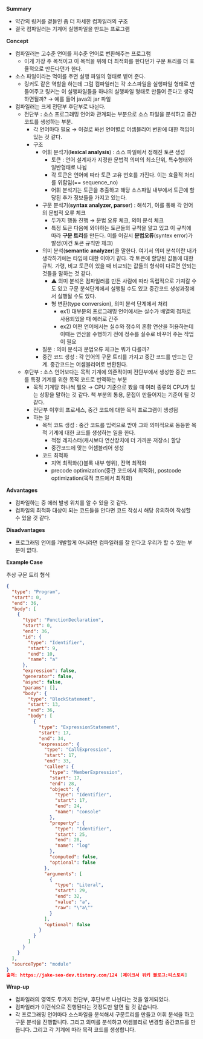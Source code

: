 **Summary**

- 약간의 링커를 곁들인 좀 더 자세한 컴파일러의 구조
- 결국 컴파일러는 기계어 실행파일을 만드는 프로그램

**Concept**

- 컴파일러는 고수준 언어를 저수준 언어로 변환해주는 프로그램
    - 이게 가장 주 목적이고 이 목적을 위해 더 최적화를 한다던가 구문 트리를 더 효율적으로 만든다던가 한다.
- 소스 파일이라는 먹이를 주면 실행 파일의 형태로 뱉어 준다.
    - 링커도 같은 역할을 하는데 그럼 컴파일러는 각 소스파일을 실행파일 형태로 만들어주고 링커는 이 실행파일들을 하나의 실행파일 형태로 만들어 준다고 생각하면될까? → 예를 들어 java의 jar 파일
- 컴파일러는 크게 전단부 후단부로 나뉜다.
    - 전단부 : 소스 프로그래밍 언어와 관계되는 부분으로 소스 파일을 분석하고 중간 코드를 생성하는 부분.
        - 각 언어마다 필요 → 이걸로 봐선 언어별로 어셈블리어 변환에 대한 책임이 있는 것 같다.
        - 구조
            - 어휘 분석기(**lexical analysis**) : 소스 파일에서 정해진 토큰 생성
                - 토큰 :  언어 설계자가 지정한 문법적 의미의 최소단위, 특수형태와 일반형태로 나뉨
                - 각 토큰은 언어에 따라 토큰 고유 번호를 가진다. 이는 효율적 처리를 위함임(== sequence_no)
                - 어휘 분석기는 토큰을 추출하고 해당 소스파일 내부에서 토큰에 할당된 추가 정보들을 가지고 있는다.
            - 구문 분석기(**syntax analyzer, parser**) : 해석기, 이를 통해 각 언어의 문법적 오류 체크
                - 두가지 행동 진행 → 문법 오류 체크, 의미 분석 체크
                - 특정 토큰 다음에 와야하는 토큰들의 규칙을 알고 있고 이 규칙에 따라 **구문 트리**를 만든다. 이를 어길시 **문법오류**(syntex error)가 발생(이건 토큰 규칙만 체크)
            - 의미 분석(**semantic** **analyzer**)을 말한다. 여기서 의미 분석이란 내가 생각하기에는 타입에 대한 이야기 같다. 각 토큰에 할당된 값들에 대한 규칙. 가령, 비교 토큰이 있을 때 비교되는 값들의 형식이 다르면 안되는 것들을 말하는 것 같다.
                - ⚠️ 의미 분석은 컴파일러를 만든 사람에 따라 독립적으로 가져갈 수도 있고 구문 분석단계에서 실행될 수도 있고 중간코드 생성과정에서 실행될 수도 있다.
                - 형 변환(type conversion), 의미 분석 단계에서 처리
                    - ex1) 대부분의 프로그래밍 언어에서는 실수가 배열의 첨자로 사용되었을 때 에러로 간주
                    - ex2) 어떤 언어에서는 실수와 정수의 혼합 연산을 허용하는데 이때는 연산을 수행하기 전에 정수를 실수로 바꾸어 주는 작업이 필요
            - 질문  : 의미 분석과 문법오류 체크는 뭐가 다를까?
            - 중간 코드 생성 : 각 언어의 구문 트리를 가지고 중간 코드를 만드는 단계. 중간코드는 어셈블리어로 변환된다.
    - 후단부 : 소스 언어보다는 목적 기계에 의존적이며 전단부에서 생성한 중간 코드를 특정 기계를 위한 목적 코드로 번역하는 부분
        - 목적 기계당 하나씩 필요 → CPU 기준으로 봤을 때 여러 종류의 CPU가 있는 상황을 말하는 것 같다. 책 부분의 통용, 문접이 만들어지는 기준이 될 것 같다.
        - 전단부 이후의 프로세스, 중간 코드에 대한 목적 프로그램이 생성됨
        - 하는 일
            - 목적 코드 생성 : 중간 코드를 입력으로 받아 그와 의미적으로 동등한 목적 기계에 대한 코드를 생성하는 일을 한다.
                - 적정 레지스터(캐시보다 연산장치에 더 가까운 저장소) 할당
                - 중간코드에 맞는 어셈블리어 생성
            - 코드 최적화
                - 지역 최적화({}블록 내부 행위), 전역 최적화
                - precode optimization(중간 코드에서 최적화), postcode optimization(목적 코드에서 최적화)

**Advantages**

- 컴파일하는 중 에러 발생 위치를 알 수 있을 것 같다.
- 컴파일의 최적화 대상이 되는 코드들을 안다면 코드 작성시 해당 유의하여 작성할 수 있을 것 같다.

**Disadvantages**

- 프로그래밍 언어를 개발할게 아니라면 컴파일러를 잘 안다고 우리가 할 수 있는 부분이 없다.


**Example Case**

추상 구문 트리 형식

```json
{
  "type": "Program",
  "start": 0,
  "end": 36,
  "body": [
    {
      "type": "FunctionDeclaration",
      "start": 0,
      "end": 36,
      "id": {
        "type": "Identifier",
        "start": 9,
        "end": 10,
        "name": "a"
      },
      "expression": false,
      "generator": false,
      "async": false,
      "params": [],
      "body": {
        "type": "BlockStatement",
        "start": 13,
        "end": 36,
        "body": [
          {
            "type": "ExpressionStatement",
            "start": 17,
            "end": 34,
            "expression": {
              "type": "CallExpression",
              "start": 17,
              "end": 33,
              "callee": {
                "type": "MemberExpression",
                "start": 17,
                "end": 28,
                "object": {
                  "type": "Identifier",
                  "start": 17,
                  "end": 24,
                  "name": "console"
                },
                "property": {
                  "type": "Identifier",
                  "start": 25,
                  "end": 28,
                  "name": "log"
                },
                "computed": false,
                "optional": false
              },
              "arguments": [
                {
                  "type": "Literal",
                  "start": 29,
                  "end": 32,
                  "value": "a",
                  "raw": "\"a\""
                }
              ],
              "optional": false
            }
          }
        ]
      }
    }
  ],
  "sourceType": "module"
}
출처: https://jake-seo-dev.tistory.com/124 [제이크서 위키 블로그:티스토리]
```

**Wrap-up**

- 컴파일러의 영역도 두가지 전단부, 후단부로 나뉜다는 것을 알게되었다.
- 컴파일러가 이런식으로 진행된다는 것정도만 알면 될 것 같습니다.
- 각 프로그래밍 언어마다 소스파일을 분석해서 구문트리를 만들고 어휘 분석을 하고 구문 분석을 진행합니다. 그리고 의미를 분석하고 어셈블리로 변경할 중간코드를 만듭니다. 그리고 각 기계에 따라 목적 코드를 생성합니다.
